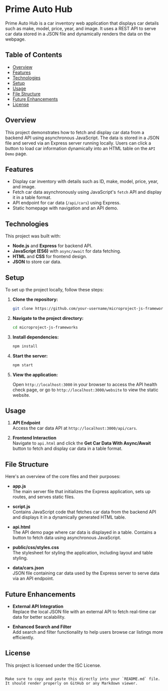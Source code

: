 # Prime Auto Hub

Prime Auto Hub is a car inventory web application that displays car details such as make, model, price, year, and image. It uses a REST API to serve car data stored in a JSON file and dynamically renders the data on the webpage.

## Table of Contents

- [Overview](#overview)
- [Features](#features)
- [Technologies](#technologies)
- [Setup](#setup)
- [Usage](#usage)
- [File Structure](#file-structure)
- [Future Enhancements](#future-enhancements)
- [License](#license)

## Overview

This project demonstrates how to fetch and display car data from a backend API using asynchronous JavaScript. The data is stored in a JSON file and served via an Express server running locally. Users can click a button to load car information dynamically into an HTML table on the `API Demo` page.

## Features

- Display car inventory with details such as ID, make, model, price, year, and image.
- Fetch car data asynchronously using JavaScript's `fetch` API and display it in a table format.
- API endpoint for car data (`/api/cars`) using Express.
- Static homepage with navigation and an API demo.

## Technologies

This project was built with:

- **Node.js** and **Express** for backend API.
- **JavaScript (ES6)** with `async/await` for data fetching.
- **HTML** and **CSS** for frontend design.
- **JSON** to store car data.

## Setup

To set up the project locally, follow these steps:

1. **Clone the repository:**

   ```bash
   git clone https://github.com/your-username/microproject-js-frameworks.git
   ```

2. **Navigate to the project directory:**

   ```bash
   cd microproject-js-frameworks
   ```

3. **Install dependencies:**

   ```bash
   npm install
   ```

4. **Start the server:**

   ```bash
   npm start
   ```

5. **View the application:**

   Open `http://localhost:3000` in your browser to access the API health check page, or go to `http://localhost:3000/website` to view the static website.

## Usage

1. **API Endpoint**  
   Access the car data API at `http://localhost:3000/api/cars`.

2. **Frontend Interaction**  
   Navigate to `api.html` and click the **Get Car Data With Async/Await** button to fetch and display car data in a table format.

## File Structure

Here's an overview of the core files and their purposes:

- **app.js**  
  The main server file that initializes the Express application, sets up routes, and serves static files.

- **script.js**  
  Contains JavaScript code that fetches car data from the backend API and displays it in a dynamically generated HTML table.

- **api.html**  
  The API demo page where car data is displayed in a table. Contains a button to fetch data using asynchronous JavaScript.

- **public/css/styles.css**  
  The stylesheet for styling the application, including layout and table styling.

- **data/cars.json**  
  JSON file containing car data used by the Express server to serve data via an API endpoint.

## Future Enhancements

- **External API Integration**  
  Replace the local JSON file with an external API to fetch real-time car data for better scalability.

- **Enhanced Search and Filter**  
  Add search and filter functionality to help users browse car listings more efficiently.

## License

This project is licensed under the ISC License.
```

Make sure to copy and paste this directly into your `README.md` file. It should render properly on GitHub or any Markdown viewer.
